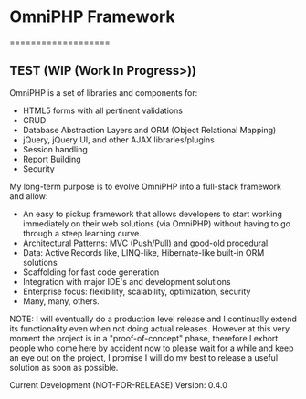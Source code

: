 # OmniPHP Framework
===================

## TEST (WIP (Work In Progress>))
OmniPHP is a set of libraries and components for:
- HTML5 forms with all pertinent validations
- CRUD
- Database Abstraction Layers and ORM (Object Relational Mapping)
- jQuery, jQuery UI, and other AJAX libraries/plugins
- Session handling
- Report Building
- Security

My long-term purpose is to evolve OmniPHP into a full-stack framework and allow:
- An easy to pickup framework that allows developers to start working immediately on
  their web solutions (via OmniPHP) without having to go through a steep learning curve.
- Architectural Patterns: MVC (Push/Pull) and good-old procedural.
- Data: Active Records like, LINQ-like, Hibernate-like built-in ORM solutions
- Scaffolding for fast code generation
- Integration with major IDE's and development solutions
- Enterprise focus: flexibility, scalability, optimization, security
- Many, many, others.

NOTE: I will eventually do a production level release and I continually extend its functionality even when not 
doing actual releases. However at this very moment the project is in a "proof-of-concept" phase, therefore I 
exhort people who come here by accident now to please wait for a while and keep an eye out on the project, I promise
I will do my best to release a useful solution as soon as possible.

Current Development (NOT-FOR-RELEASE) Version:
0.4.0
